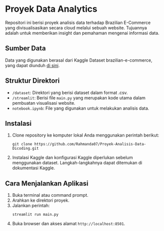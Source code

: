# Proyek Data Analytics

Repositori ini berisi proyek analisis data terhadap Brazilian E-Commerce yang divisualisasikan secara cloud melalui sebuah website. Tujuannya adalah untuk memberikan insight dan pemahaman mengenai informasi data.

## Sumber Data
Data yang digunakan berasal dari Kaggle Dataset brazilian-e-commerce, yang dapat diunduh [di sini](https://www.kaggle.com/datasets/olistbr/brazilian-ecommerce).

## Struktur Direktori
- `/dataset`: Direktori yang berisi dataset dalam format .csv.
- `/streamlit`: Berisi file `main.py` yang merupakan kode utama dalam pembuatan visualisasi website.
- `notebook.ipynb`: File yang digunakan untuk melakukan analisis data.

## Instalasi
1. Clone repository ke komputer lokal Anda menggunakan perintah berikut:
    ```
    git clone https://github.com/Rahmanda07/Proyek-Analisis-Data-Dicoding.git
    ```

2. Instalasi Kaggle dan konfigurasi Kaggle diperlukan sebelum menggunakan dataset. Langkah-langkahnya dapat ditemukan di dokumentasi Kaggle.

## Cara Menjalankan Aplikasi
1. Buka terminal atau command prompt.
2. Arahkan ke direktori proyek.
3. Jalankan perintah: 
    ```
    streamlit run main.py
    ```
4. Buka browser dan akses alamat `http://localhost:8501`.

